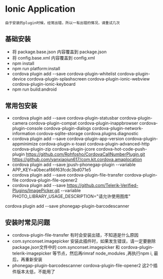 # Ionic Application

```
由于安装的plugin时候，经常出错，所以一有出错的情况，请重试几次
```

## 基础安装

* 将 package.base.json 内容覆盖到 package.json
* 将 config.base.xml 内容覆盖到 config.xml
* npm install
* npm run platform:install
* cordova plugin add --save cordova-plugin-whitelist cordova-plugin-device cordova-plugin-splashscreen cordova-plugin-ionic-webview cordova-plugin-ionic-keyboard
* npm run build:android

## 常用包安装

* cordova plugin add --save cordova-plugin-statusbar cordova-plugin-camera cordova-plugin-compat cordova-plugin-inappbrowser cordova-plugin-console cordova-plugin-dialogs cordova-plugin-network-information cordova-sqlite-storage cordova.plugins.diagnostic
* cordova plugin add --save cordova-plugin-app-version cordova-plugin-appminimize cordova-plugin-x-toast cordova-plugin-advanced-http cordova-plugin-zip  cordova-plugin-jcore cordova-hot-code-push-plugin https://github.com/Rohfosho/CordovaCallNumberPlugin.git https://github.com/yanxiaojun617/com.kit.cordova.amaplocation
* cordova plugin add --save jpush-phonegap-plugin --variable APP_KEY=a0becaf86f63fcdc3bd071e5
* cordova plugin add --save cordova-plugin-file-transfer cordova-plugin-file cordova-plugin-file-opener2
* cordova plugin add --save https://github.com/Telerik-Verified-Plugins/ImagePicker.git --variable PHOTO_LIBRARY_USAGE_DESCRIPTION="请允许使用图库"

cordova plugin add --save phonegap-plugin-barcodescanner
## 安装时常见问题

* cordova-plugin-file-transfer 有时会安装出错，不知道是什么原因
* com.synconset.imagepicker 安装此插件时，如果发生错误，请一定要删除package.json文件中的 com.synconset.imagepicker 和 cordova-plugin-telerik-imagepicker 等节点，然后再rimraf node_modules ,再执行npm i,
最后，再重新安装
* phonegap-plugin-barcodescanner cordova-plugin-file-opener2 这2个插件版本太低，不能用了